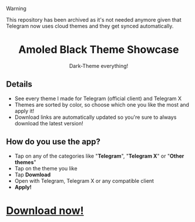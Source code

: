 > [!WARNING]  
> This repository has been archived as it's not needed anymore given that Telegram now uses cloud themes and they get synced automatically.

<div align="center">
    <h1>Amoled Black Theme Showcase</h1>
    <p>Dark-Theme everything!</p>
</div>

## Details
+ See every theme I made for Telegram (official client) and Telegram X
+ Themes are sorted by color, so choose which one you like the most and apply it!
+ Download links are automatically updated so you're sure to always download the latest version!

## How do you use the app?
+ Tap on any of the categories like "**Telegram**", "**Telegram X**" or "**Other themes**"
+ Tap on the theme you like
+ Tap **Download**
+ Open with Telegram, Telegram X or any compatible client
+ **Apply!**



# <a align="center" href="https://play.google.com/store/apps/details?id=sventrapopizz.amoledblackthemeshowcase">Download now!</a>
